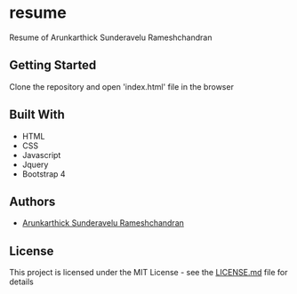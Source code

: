 # resume
Resume of Arunkarthick Sunderavelu Rameshchandran

## Getting Started

Clone the repository and open 'index.html' file in the browser

## Built With

* HTML
* CSS
* Javascript
* Jquery
* Bootstrap 4

## Authors

* [Arunkarthick Sunderavelu Rameshchandran](https://www.linkedin.com/in/arunkarthick-sunderavelu-rameshchandran-3929a845)

## License

This project is licensed under the MIT License - see the [LICENSE.md](https://raw.githubusercontent.com/arunkarthicksr/resume/master/LICENSE) file for details
